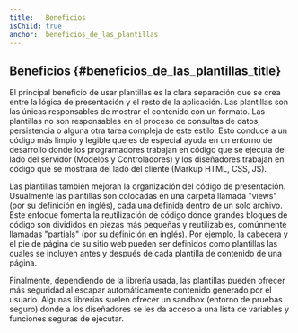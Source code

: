 ```yaml
---
title:   Beneficios
isChild: true
anchor:  beneficios_de_las_plantillas
---
```


## Beneficios {#beneficios_de_las_plantillas_title}

El principal beneficio de usar plantillas es la clara separación que se crea entre la lógica de presentación y el resto de la aplicación. Las plantillas son las únicas responsables de mostrar el contenido con un formato. Las plantillas no son responsables en el proceso de consultas de datos, persistencia o alguna otra tarea compleja de este estilo. Esto conduce a un código más limpio y legible que es de especial ayuda en un entorno de desarrollo donde los programadores  trabajan en código que se ejecuta del lado del servidor (Modelos y Controladores) y los diseñadores trabajan en código que se mostrara del lado del cliente (Markup HTML, CSS, JS).

Las plantillas también mejoran la organización del código de presentación. Usualmente las plantillas son colocadas en una carpeta llamada "views" (por su definición en inglés), cada una definida dentro de un solo archivo. Este enfoque fomenta la reutilización de código donde grandes bloques de código son divididos en piezas más pequeñas y reutilizables, comúnmente llamadas "partials" (por su definición en inglés). Por ejemplo, la cabecera y el pie de página de su sitio web pueden ser definidos como plantillas las cuales se incluyen antes y después de cada plantilla de contenido de una página.

Finalmente, dependiendo de la librería usada, las plantillas pueden ofrecer más seguridad al escapar automáticamente contenido generado por el usuario. Algunas librerías suelen ofrecer un sandbox (entorno de pruebas seguro) donde a los diseñadores se les da acceso a una lista de variables y funciones seguras de ejecutar.
